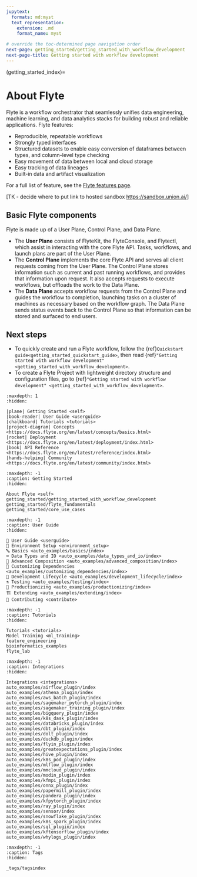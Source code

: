 ```yaml
---
jupytext:
  formats: md:myst
  text_representation:
    extension: .md
    format_name: myst

# override the toc-determined page navigation order
next-page: getting_started/getting_started_with_workflow_development
next-page-title: Getting started with workflow development
---
```


(getting_started_index)=

# About Flyte

Flyte is a workflow orchestrator that seamlessly unifies data engineering, machine learning, and data analytics stacks for building robust and reliable applications. Flyte features:
* Reproducible, repeatable workflows
* Strongly typed interfaces
* Structured datasets to enable easy conversion of dataframes between types, and column-level type checking
* Easy movement of data between local and cloud storage
* Easy tracking of data lineages
* Built-in data and artifact visualization

For a full list of feature, see the [Flyte features page](https://flyte.org/features).

[TK - decide where to put link to hosted sandbox https://sandbox.union.ai/]

## Basic Flyte components

Flyte is made up of a User Plane, Control Plane, and Data Plane.
* The **User Plane** consists of FlyteKit, the FlyteConsole, and Flytectl, which assist in interacting with the core Flyte API. Tasks, workflows, and launch plans are part of the User Plane.
* The **Control Plane** implements the core Flyte API and serves all client requests coming from the User Plane. The Control Plane stores information such as current and past running workflows, and provides that information upon request. It also accepts requests to execute workflows, but offloads the work to the Data Plane.
* The **Data Plane** accepts workflow requests from the Control Plane and guides the workflow to completion, launching tasks on a cluster of machines as necessary based on the workflow graph. The Data Plane sends status events back to the Control Plane so that information can be stored and surfaced to end users.

## Next steps

* To quickly create and run a Flyte workflow, follow the {ref}`Quickstart guide<getting_started_quickstart_guide>`, then read {ref}`"Getting started with workflow development" <getting_started_with_workflow_development>`.
* To create a Flyte Project with lightweight directory structure and configuration files, go to {ref}`"Getting started with workflow development" <getting_started_with_workflow_development>`.

```{toctree}
:maxdepth: 1
:hidden:

|plane| Getting Started <self>
|book-reader| User Guide <userguide>
|chalkboard| Tutorials <tutorials>
|project-diagram| Concepts <https://docs.flyte.org/en/latest/concepts/basics.html>
|rocket| Deployment <https://docs.flyte.org/en/latest/deployment/index.html>
|book| API Reference <https://docs.flyte.org/en/latest/reference/index.html>
|hands-helping| Community <https://docs.flyte.org/en/latest/community/index.html>
```

```{toctree}
:maxdepth: -1
:caption: Getting Started
:hidden:

About Flyte <self>
getting_started/getting_started_with_workflow_development
getting_started/flyte_fundamentals
getting_started/core_use_cases
```

```{toctree}
:maxdepth: -1
:caption: User Guide
:hidden:

📖 User Guide <userguide>
🌳 Environment Setup <environment_setup>
🔤 Basics <auto_examples/basics/index>
⌨️ Data Types and IO <auto_examples/data_types_and_io/index>
🔮 Advanced Composition <auto_examples/advanced_composition/index>
🧩 Customizing Dependencies <auto_examples/customizing_dependencies/index>
🏡 Development Lifecycle <auto_examples/development_lifecycle/index>
⚗️ Testing <auto_examples/testing/index>
🚢 Productionizing <auto_examples/productionizing/index>
🏗 Extending <auto_examples/extending/index>
📝 Contributing <contribute>
```

```{toctree}
:maxdepth: -1
:caption: Tutorials
:hidden:

Tutorials <tutorials>
Model Training <ml_training>
feature_engineering
bioinformatics_examples
flyte_lab
```

```{toctree}
:maxdepth: -1
:caption: Integrations
:hidden:

Integrations <integrations>
auto_examples/airflow_plugin/index
auto_examples/athena_plugin/index
auto_examples/aws_batch_plugin/index
auto_examples/sagemaker_pytorch_plugin/index
auto_examples/sagemaker_training_plugin/index
auto_examples/bigquery_plugin/index
auto_examples/k8s_dask_plugin/index
auto_examples/databricks_plugin/index
auto_examples/dbt_plugin/index
auto_examples/dolt_plugin/index
auto_examples/duckdb_plugin/index
auto_examples/flyin_plugin/index
auto_examples/greatexpectations_plugin/index
auto_examples/hive_plugin/index
auto_examples/k8s_pod_plugin/index
auto_examples/mlflow_plugin/index
auto_examples/mmcloud_plugin/index
auto_examples/modin_plugin/index
auto_examples/kfmpi_plugin/index
auto_examples/onnx_plugin/index
auto_examples/papermill_plugin/index
auto_examples/pandera_plugin/index
auto_examples/kfpytorch_plugin/index
auto_examples/ray_plugin/index
auto_examples/sensor/index
auto_examples/snowflake_plugin/index
auto_examples/k8s_spark_plugin/index
auto_examples/sql_plugin/index
auto_examples/kftensorflow_plugin/index
auto_examples/whylogs_plugin/index
```

```{toctree}
:maxdepth: -1
:caption: Tags
:hidden:

_tags/tagsindex
```
